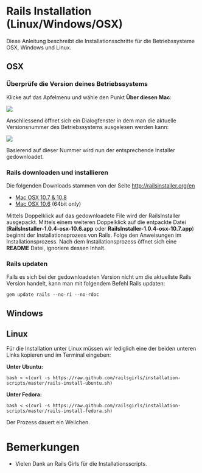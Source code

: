 # Rails Installation (Linux/Windows/OSX)

Diese Anleitung beschreibt die Installationsschritte für die Betriebssysteme OSX, Windows und Linux.

## OSX

### Überprüfe die Version deines Betriebssystems

Klicke auf das Apfelmenu und wähle den Punkt **Über diesen Mac**:

![](http://codegestalt-guides.s3.amazonaws.com/rails/installation/installation-osx-01.png)

Anschliessend öffnet sich ein Dialogfenster in dem man die aktuelle Versionsnummer des Betriebssystems ausgelesen werden kann:

![](http://codegestalt-guides.s3.amazonaws.com/rails/installation/installation-osx-02.png)

Basierend auf dieser Nummer wird nun der entsprechende Installer gedownloadet.

### Rails downloaden und installieren

Die folgenden Downloads stammen von der Seite http://railsinstaller.org/en

* [Mac OSX 10.7 & 10.8](http://railsinstaller.s3.amazonaws.com/RailsInstaller-1.0.4-osx-10.7.app.tgz)
* [Mac OSX 10.6](http://railsinstaller.s3.amazonaws.com/RailsInstaller-1.0.4-osx-10.6.app.tgz) (64bit only)

Mittels Doppelklick auf das gedownloadete File wird der RailsInstaller ausgepackt.
Mittels einem weiteren Doppelklick auf die entpackte Datei (**RailsInstaller-1.0.4-osx-10.6.app** oder **RailsInstaller-1.0.4-osx-10.7.app**) beginnt der Installationsprozess von Rails.
Folge den Anweisungen im Installationsprozess. Nach dem Installationsprozess öffnet sich eine **README** Datei, ignoriere dessen Inhalt.

### Rails updaten

Falls es sich bei der gedownloadeten Version nicht um die aktuellste Rails Version handelt, kann man mit folgendem Befehl Rails updaten:

    gem update rails --no-ri --no-rdoc

## Windows

## Linux

Für die Installation unter Linux müssen wir lediglich eine der beiden unteren Links kopieren und im Terminal eingeben:

**Unter Ubuntu:**

    bash < <(curl -s https://raw.github.com/railsgirls/installation-scripts/master/rails-install-ubuntu.sh)

**Unter Fedora:**

    bash < <(curl -s https://raw.github.com/railsgirls/installation-scripts/master/rails-install-fedora.sh)

Der Prozess dauert ein Weilchen.

# Bemerkungen

- Vielen Dank an Rails Girls für die Installationsscripts.
